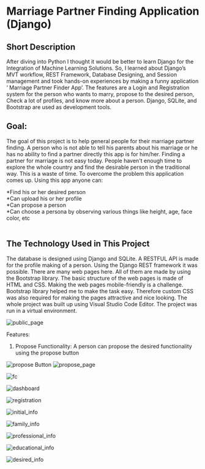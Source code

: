 # Marriage Partner Finding Application (Django)

## Short Description
After diving into Python I thought it would be better to learn Django for the Integration of Machine Learning Solutions. So, I learned about Django’s MVT workflow,  REST Framework,  Database Designing, and Session management and took hands-on experiences by making a funny application ‘ Marriage Partner Finder App’. The features are a Login and Registration system for the person who wants to marry, propose to the desired person, Check a lot of profiles, and know more about a person. Django, SQLite, and Bootstrap are used as development tools.
## Goal:
The goal of this project is to help general people for their marriage partner finding.
A person who is not able to tell his parents about his marriage or he has no ability 
to find a partner directly this app is for him/her. Finding a partner for marriage is not easy today.
People haven't enough time to explore the whole country and find the desirable person in the traditional way.
This is a waste of time. To overcome the problem this application comes up. Using this app anyone can:
<br>

*Find his or her desired person <br>
*Can upload his or her profile <br>
*Can propose a person<br>
*Can choose a persona by observing various things like height, age, face color, etc<br>
<br>

## The Technology Used in This Project
The database is designed using Django and SQLite.
A RESTFUL API is made for the profile making of a person. 
Using the Django REST framework it was possible.
There are many web pages here. All of them are made by using the Bootstrap library.
The basic structure of the web pages is made of HTML and CSS. Making the web pages mobile-friendly is a challenge.
Bootstrap library helped me to make the task easy. Therefore custom CSS was also required for making the pages attractive and nice looking.
The whole project was built up using Visual Studio Code Editor. The project was run in a virtual environment.

![public_page](https://github.com/riaz-khan-16/Marriage_app_version_2/assets/63443462/e1c5f94a-cf81-46a4-be46-ce67700a36f2)

Features:

1. Propose Functionality: A person can propose the desired functionality using the propose button

   


![propose Button](https://github.com/riaz-khan-16/Marriage_app_version_2/assets/63443462/22441b70-69fc-4942-9ebc-43c8201576d8)
![propose_page](https://github.com/riaz-khan-16/Marriage_app_version_2/assets/63443462/c5bb0a1d-a78d-46f8-82e2-d758f4d9e160)





![fc](https://github.com/riaz-khan-16/Marriage_app_version_2/assets/63443462/8cf2ff28-e854-4763-908d-bcb4c8a3a1e5)






![dashboard](https://github.com/riaz-khan-16/Marriage_app_version_2/assets/63443462/777ceca7-6312-4c02-8b60-cb7c682c7f99)



![registration](https://github.com/riaz-khan-16/Marriage_app_version_2/assets/63443462/ab14fe61-4ff6-47eb-8a9a-5e625c2d109c)



![initial_info](https://github.com/riaz-khan-16/Marriage_app_version_2/assets/63443462/b88ec9fe-feb6-4ce4-9952-a0ab6567911b)


![family_info](https://github.com/riaz-khan-16/Marriage_app_version_2/assets/63443462/7fbc4871-3a7a-403e-93bb-099344f70c28)


![professional_info](https://github.com/riaz-khan-16/Marriage_app_version_2/assets/63443462/be72c00f-074c-4914-a7af-5a57a18493ad)




![educational_info](https://github.com/riaz-khan-16/Marriage_app_version_2/assets/63443462/96fe9e47-7fdc-4667-938e-fb3da37bdf24)


![desired_info](https://github.com/riaz-khan-16/Marriage_app_version_2/assets/63443462/127ceacd-f74e-4cd1-91e2-6fae9603eb11)

